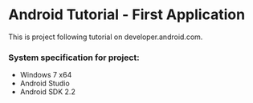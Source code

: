 # Android Tutorial - First Application

This is project following tutorial on developer.android.com.

### System specification for project:

- Windows 7 x64
- Android Studio
- Android SDK 2.2
